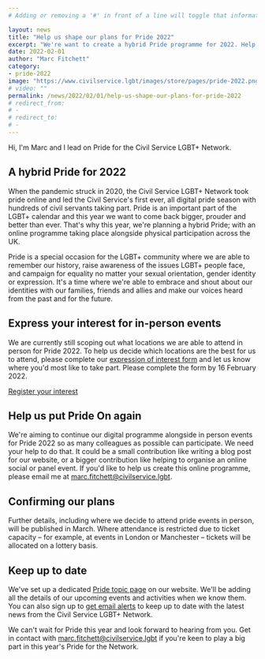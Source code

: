 ```yaml
---
# Adding or removing a '#' in front of a line will toggle that information off and on from being processed. 

layout: news
title: "Help us shape our plans for Pride 2022"
excerpt: "We're want to create a hybrid Pride programme for 2022. Help us decide where we go and what we do."
date: 2022-02-01
author: "Marc Fitchett"
category: 
- pride-2022
image: "https://www.civilservice.lgbt/images/store/pages/pride-2022.png"
# video: ""
permalink: /news/2022/02/01/help-us-shape-our-plans-for-pride-2022
# redirect_from: 
# - 
# redirect_to: 
# - 
---
```


Hi, I'm Marc and I lead on Pride for the Civil Service LGBT+ Network. 

## A hybrid Pride for 2022

When the pandemic struck in 2020, the Civil Service LGBT+ Network took pride online and led the Civil Service's first ever, all digital pride season with hundreds of civil servants taking part. Pride is an important part of the LGBT+ calendar and this year we want to come back bigger, prouder and better than ever. That's why this year, we're planning a hybrid Pride; with an online programme taking place alongside physical participation across the UK. 

Pride is a special occasion for the LGBT+ community where we are able to remember our history, raise awareness of the issues LGBT+ people face, and campaign for equality no matter your sexual orientation, gender identity or expression. It's a time where we're able to embrace and shout about our identities with our families, friends and allies and make our voices heard from the past and for the future. 

## Express your interest for in-person events

We are currently still scoping out what locations we are able to attend in person for Pride 2022. To help us decide which locations are the best for us to attend, please complete our [expression of interest form](/consultation/pride-2022-expression-of-interest) and let us know where you'd most like to take part. Please complete the form by 16 February 2022.

<a href="/consultation/pride-2022-expression-of-interest" class="button">Register your interest</a>

## Help us put Pride On again

We're aiming to continue our digital programme alongside in person events for Pride 2022 so as many colleagues as possible can participate. We need your help to do that. It could be a small contribution like writing a blog post for our website, or a bigger contribution like helping to organise an online social or panel event. If you'd like to help us create this online programme, please email me at <marc.fitchett@civilservice.lgbt>.

## Confirming our plans

Further details, including where we decide to attend pride events in person, will be published in March. Where attendance is restricted due to ticket capacity – for example, at events in London or Manchester – tickets will be allocated on a lottery basis.

## Keep up to date

We've set up a dedicated [Pride topic page](/pride-2022) on our website. We'll be adding all the details of our upcoming events and activities when we know them. You can also sign up to [get email alerts](/join-us) to keep up to date with the latest news from the Civil Service LGBT+ Network. 

We can't wait for Pride this year and look forward to hearing from you. Get in contact with <marc.fitchett@civilservice.lgbt> if you're keen to play a big part in this year's Pride for the Network. 
